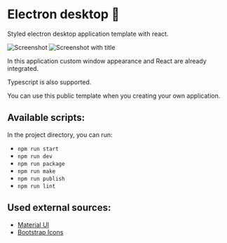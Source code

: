 # Electron desktop :art:

Styled electron desktop application template with react.

![Screenshot](https://private-user-images.githubusercontent.com/168279599/370867244-f7012ea2-cea7-47f7-b836-20374ed2cb0d.png?jwt=eyJhbGciOiJIUzI1NiIsInR5cCI6IkpXVCJ9.eyJpc3MiOiJnaXRodWIuY29tIiwiYXVkIjoicmF3LmdpdGh1YnVzZXJjb250ZW50LmNvbSIsImtleSI6ImtleTUiLCJleHAiOjE3MjcyOTIzOTcsIm5iZiI6MTcyNzI5MjA5NywicGF0aCI6Ii8xNjgyNzk1OTkvMzcwODY3MjQ0LWY3MDEyZWEyLWNlYTctNDdmNy1iODM2LTIwMzc0ZWQyY2IwZC5wbmc_WC1BbXotQWxnb3JpdGhtPUFXUzQtSE1BQy1TSEEyNTYmWC1BbXotQ3JlZGVudGlhbD1BS0lBVkNPRFlMU0E1M1BRSzRaQSUyRjIwMjQwOTI1JTJGdXMtZWFzdC0xJTJGczMlMkZhd3M0X3JlcXVlc3QmWC1BbXotRGF0ZT0yMDI0MDkyNVQxOTIxMzdaJlgtQW16LUV4cGlyZXM9MzAwJlgtQW16LVNpZ25hdHVyZT1kNjdmZTJkNjQxNWU1NDUxZjhkZWU4OTk4YTg4OTcwOTVjYTYyZmU1ZTAwNDRiOTUwMjQ3YmJiNmFiMTY1MjkwJlgtQW16LVNpZ25lZEhlYWRlcnM9aG9zdCJ9.GzFCYB84mYlCqCQ_XpeomdKcnYb6mnUnkwm-HDmzjWY)
![Screenshot with title](https://private-user-images.githubusercontent.com/168279599/370867251-1d18cb5e-df18-4ce2-98b8-f5c90d4aed06.png?jwt=eyJhbGciOiJIUzI1NiIsInR5cCI6IkpXVCJ9.eyJpc3MiOiJnaXRodWIuY29tIiwiYXVkIjoicmF3LmdpdGh1YnVzZXJjb250ZW50LmNvbSIsImtleSI6ImtleTUiLCJleHAiOjE3MjcyOTIzOTcsIm5iZiI6MTcyNzI5MjA5NywicGF0aCI6Ii8xNjgyNzk1OTkvMzcwODY3MjUxLTFkMThjYjVlLWRmMTgtNGNlMi05OGI4LWY1YzkwZDRhZWQwNi5wbmc_WC1BbXotQWxnb3JpdGhtPUFXUzQtSE1BQy1TSEEyNTYmWC1BbXotQ3JlZGVudGlhbD1BS0lBVkNPRFlMU0E1M1BRSzRaQSUyRjIwMjQwOTI1JTJGdXMtZWFzdC0xJTJGczMlMkZhd3M0X3JlcXVlc3QmWC1BbXotRGF0ZT0yMDI0MDkyNVQxOTIxMzdaJlgtQW16LUV4cGlyZXM9MzAwJlgtQW16LVNpZ25hdHVyZT00ZTM3MDhhNWUxNTQ0YzM5ZGJiMTBjMWRlYmMzOWQyOGQ4OWUxZDgwMDRkMWYwMzA2YWNiYzc4MWJkZTQ4YzlkJlgtQW16LVNpZ25lZEhlYWRlcnM9aG9zdCJ9.8nu_PmHcxT3uyDwypSAvhoPWb--MPwH-h7hlkW-Hl_g)

In this application custom window appearance and React are already integrated.

Typescript is also supported.

You can use this public template when you creating your own application.

## Available scripts:

In the project directory, you can run:

- `npm run start`
- `npm run dev`
- `npm run package`
- `npm run make`
- `npm run publish`
- `npm run lint`

## Used external sources:

- [Material UI](https://mui.com/material-ui/)
- [Bootstrap Icons](https://icons.getbootstrap.com)
